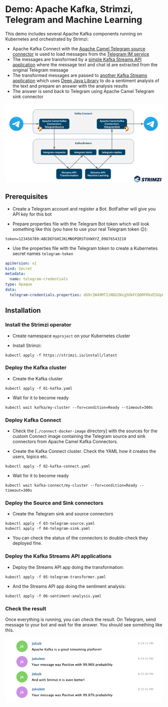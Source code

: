 # Demo: Apache Kafka, Strimzi, Telegram and Machine Learning

This demo includes several Apache Kafka components running on Kubernetes and orchestrated by Strimzi:
* Apache Kafka Connect with the [Apache Camel Telegram source connector](https://camel.apache.org/camel-kafka-connector/latest/) is used to load messages from the [Telegram IM service](https://telegram.org/)
* The messages are transformed by a [simple Kafka Streams API application](./telegram-transformer/) where the message text and chat id are extracted from the original Telegram message
* The transformed messages are passed to [another Kafka Streams application](./sentiment-analysis/) which uses [Deep Java Library](https://djl.ai/) to do a sentiment analysis of the text and prepare an answer with the analysis results
* The answer is send back to Telegram using Apache Camel Telegram sink connector

![Diagram](./assets/diagram.png)

## Prerequisites

* Create a Telegram account and register a Bot. BotFather will give you API key for this bot

* Prepare properties file with the Telegram Bot token which will look something like this (you have to use your real Telegram token 😉):
```properties
token=123456789:ABCDEFGHIJKLMNOPQRSTUVWXYZ_09876543210
```

* Use the properties file with the Telegram token to create a Kubernetes secret names `telegram-token`
```yaml
apiVersion: v1
kind: Secret
metadata:
  name: telegram-credentials
type: Opaque
data:
  telegram-credentials.properties: dG9rZW49MTIzNDU2Nzg5OkFCQ0RFRkdISUpLTE1OT1BRUlNUVVZXWFlaXzA5ODc2NTQzMjEw
```

## Installation

### Install the Strimzi operator

* Create namespace `myproject` on your Kubernetes cluster

* Install Strimzi:
```
kubectl apply -f https://strimzi.io/install/latest
```

### Deploy the Kafka cluster

* Create the Kafka cluster
```
kubectl apply -f 01-kafka.yaml
```

* Wait for it to become ready
```
kubectl wait kafka/my-cluster --for=condition=Ready --timeout=300s
```

### Deploy Kafka Connect

* Check the [`./connect-docker-image` directory] with the sources for the custom Connect image containing the Telegram source and sink connectors from Apache Camel Kafka Connectors.

* Create the Kafka Connect cluster. Check the YAML how it creates the users, topics etc.
```
kubectl apply -f 02-kafka-connect.yaml
```

* Wait for it to become ready
```
kubectl wait kafka-connect/my-cluster --for=condition=Ready --timeout=300s
```

### Deploy the Source and Sink connectors

* Create the Telegram sink and source connectors
```
kubectl apply -f 03-telegram-source.yaml
kubectl apply -f 04-telegram-sink.yaml
```

* You can check the status of the connectors to double-check they deployed fine.

### Deploy the Kafka Streams API applications

* Deploy the Streams API app doing the transformation:
```
kubectl apply -f 05-telegram-transformer.yaml
```

* And the Streams API app doing the sentiment analysis:
```
kubectl apply -f 06-sentiment-analysis.yaml
```

### Check the result

Once everything is running, you can check the result. On Telegram, send message to your bot and wait for the answer. You should see something like this.

![Example](./assets/example.png)